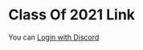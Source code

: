 # Class Of 2021 Link
<link rel="stylesheet" type="text/css" href="./material.min.css" />
<p>You can <a href="https://www.youtube.com/watch?v=cSAp9sBzPbc">Login with Discord</a></p>
